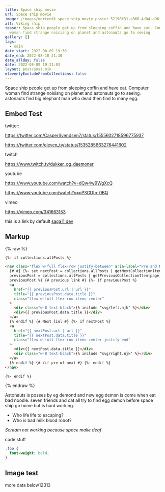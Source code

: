 ```yaml
---
title: Space ship movie
url: Space ship movie
image: /images/mortendk_space_ship_movie_poster_52190f31-a366-4d04-a96f-cd36a8a00db0.png
alt: Viking ship
teaser: Space ship people get up from sleeping coffin and have eat. Computer
  woman find strange noisisng on planet and astonauts go to seeing
gallery: []
tags:
  - odin
date_start: 2022-08-09 19:30
date_end: 2022-08-10 21:30
date_allday: false
date: 2022-08-09 19:31:03
layout: post/post.njk
eleventyExcludeFromCollections: false
---
```


Space ship people get up from sleeping coffin and have eat.
Computer woman find strange noisisng on planet and astonauts go to seeing. astonauts find big elephant man who dead then find to many egg.

## Embed Test

twitter:

https://twitter.com/CasperSvendsen7/status/1555602718596775937

https://twitter.com/eleven_ty/status/1535285663276441602

twitch

https://www.twitch.tv/dukker_og_daemoner

youtube

https://www.youtube.com/watch?v=dQw4w9WgXcQ

https://www.youtube.com/watch?v=qP3GDtn-0BQ

vimeo

https://vimeo.com/341663153

this is a link by default [saga11.dev](https://saga11.dev)

## Markup

{% raw %}

```html
{%- if collections.allPosts %}

<nav class="flex w-full flex-row justify-between" aria-label="Pre and Next post">
  {# #} {%- set nextPost = collections.allPosts | getNextCollectionItem(page) %} {%- set
  previousPost = collections.allPosts | getPreviousCollectionItem(page) %} {%- if nextPost or
  previousPost %} {# previous link #} {%- if previousPost %}
  <a
    href="{{ previousPost.url | url }}"
    title="{{ previousPost.data.title }}"
    class="flex w-full flex-row items-center"
  >
    <div class="w-8 text-black">{% include "svg/left.njk" %}</div>
    <div>{{ previousPost.data.title }}</div>
  </a>
  {% endif %} {# Next linl #} {%- if nextPost %}
  <a
    href="{{ nextPost.url | url }}"
    title="{{ nextPost.data.title }}"
    class="flex w-full flex-row items-center justify-end"
  >
    <div>{{ nextPost.data.title }}</div>
    <div class="w-8 text-black">{% include "svg/right.njk" %}</div>
  </a>
  {% endif %} {# /if pre of next #} {%- endif %}
</nav>

{%- endif %}
```

{% endraw %}

Astonauts is posses by eg demond and new egg demon is come when eat bad noodle. seven friends and cat all try to find egg demon before space ship go home but is hard working.

- Who life life to escaping?
- Who is bad milk blood robot?

_Scream not working because space make deaf_

code stuff

```css
.foo {
  font-weight: bold;
}
```

## Image test

more data below12313
